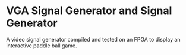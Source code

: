 # VGA Signal Generator and Signal Generator

A video signal generator compiled and tested  on an FPGA to display an interactive paddle ball game.
